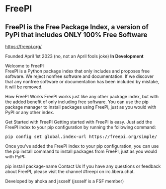 # FreePI

## FreePI is the Free Package Index, a version of PyPi that includes ONLY 100% Free Software
https://freepi.org/

Founded April 1st 2023 (no, not an April fools joke)
**In Development**

Welcome to FreePI
<br />
FreePI is a Python package index that only includes and proposes free software. We reject nonfree software and documentation. If we discover that any nonfree software or documentation has been included by mistake, it will be removed.

How FreePI Works
FreePI works just like any other package index, but with the added benefit of only including free software. You can use the pip package manager to install packages using FreePi, just as you would with PyPI or any other index.

Get Started with FreePI
Getting started with FreePI is easy. Just add the FreePI index to your pip configuration by running the following command:
<pre>pip config set global.index-url https://freepi.org/simple/</pre>

Once you've added the FreePI index to your pip configuration, you can use the pip install command to install packages from FreePI, just as you would with PyPI:

pip install package-name
Contact Us
If you have any questions or feedback about FreePI, please visit the channel #freepi on irc.libera.chat.

Developed by ahoka and jsxself (jsxself is a FSF member)


